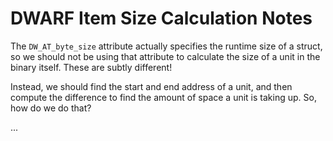 # DWARF Item Size Calculation Notes

The `DW_AT_byte_size` attribute actually specifies the runtime size of a
struct, so we should not be using that attribute to calculate the size of
a unit in the binary itself. These are subtly different!

Instead, we should find the start and end address of a unit, and then compute
the difference to find the amount of space a unit is taking up. So, how do
we do that?

...

